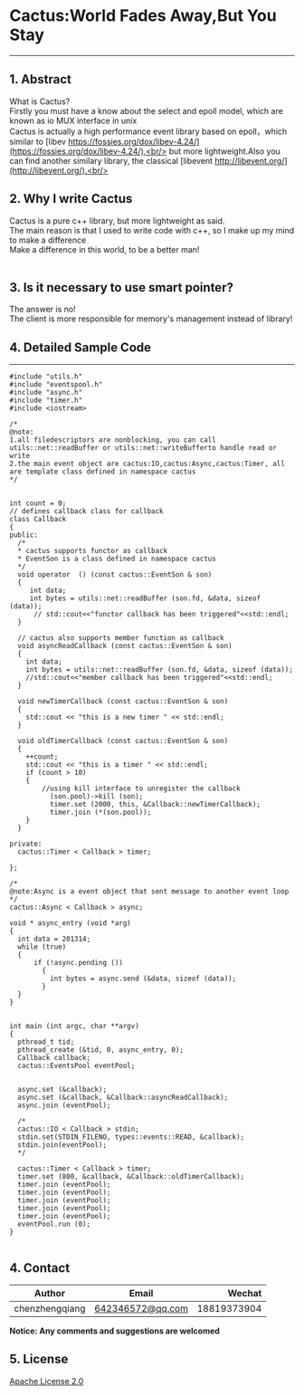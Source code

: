 # Cactus:World Fades Away,But You Stay
---
## 1. Abstract
What is Cactus?<br/>
Firstly you must have a know about the select and epoll model, which are known as io MUX interface in unix<br/> 
Cactus is actually a high performance event library based on epoll，which similar to [libev https://fossies.org/dox/libev-4.24/](https://fossies.org/dox/libev-4.24/),<br/>
but more lightweight.Also you can find another similary library, the classical [libevent http://libevent.org/](http://libevent.org/).<br/>

## 2. Why I write Cactus
Cactus is a pure c++ library, but more lightweight as said.<br/> 
The main reason is that I used to write code with c++, so I make up my mind to make a difference<br/>
Make a difference in this world, to be a better man!<br/> 
<br/>

## 3. Is it necessary to use smart pointer?
The answer is no!<br/>
The client is more responsible for memory's management instead of library!<br/>

## 4. Detailed Sample Code
-----------
``` 
#include "utils.h"
#include "eventspool.h"
#include "async.h"
#include "timer.h"
#include <iostream>

/*
@note:
1.all filedescriptors are nonblocking, you can call utils::net::readBuffer or utils::net::writeBufferto handle read or write
2.the main event object are cactus:IO,cactus:Async,cactus:Timer, all are template class defined in namespace cactus
*/


int count = 0;
// defines callback class for callback
class Callback
{
public:
  /* 
  * cactus supports functor as callback 
  * EventSon is a class defined in namespace cactus
  */
  void operator  () (const cactus::EventSon & son)
  {
     int data;
     int bytes = utils::net::readBuffer (son.fd, &data, sizeof (data));
      // std::cout<<"functor callback has been triggered"<<std::endl;
  }
  
  // cactus also supports member function as callback 
  void asyncReadCallback (const cactus::EventSon & son)
  {
    int data;
    int bytes = utils::net::readBuffer (son.fd, &data, sizeof (data));
    //std::cout<<"member callback has been triggered"<<std::endl;
  }

  void newTimerCallback (const cactus::EventSon & son)
  {
    std::cout << "this is a new timer " << std::endl;
  }

  void oldTimerCallback (const cactus::EventSon & son)
  {
    ++count;
    std::cout << "this is a timer " << std::endl;
    if (count > 10)
    {
        //using kill interface to unregister the callback
	      (son.pool)->kill (son);
	      timer.set (2000, this, &Callback::newTimerCallback);
	      timer.join (*(son.pool));
    }
  }

private:
  cactus::Timer < Callback > timer;

};

/*
@note:Async is a event object that sent message to another event loop
*/
cactus::Async < Callback > async;

void * async_entry (void *arg)
{
  int data = 201314;
  while (true)
  {
      if (!async.pending ())
	    {
	      int bytes = async.send (&data, sizeof (data));
	    }
  }
}


int main (int argc, char **argv)
{
  pthread_t tid;
  pthread_create (&tid, 0, async_entry, 0);
  Callback callback;
  cactus::EventsPool eventPool;
  
  
  async.set (&callback);
  async.set (&callback, &Callback::asyncReadCallback);
  async.join (eventPool);
  
  /*
  cactus::IO < Callback > stdin;
  stdin.set(STDIN_FILENO, types::events::READ, &callback);
  stdin.join(eventPool);
  */
  
  cactus::Timer < Callback > timer;
  timer.set (800, &callback, &Callback::oldTimerCallback);
  timer.join (eventPool);
  timer.join (eventPool);
  timer.join (eventPool);
  timer.join (eventPool);
  timer.join (eventPool);
  eventPool.run (0);
}
  
```

## 4. Contact

|Author          | Email            | Wechat      |
| ---------------|:----------------:| -----------:|
| chenzhengqiang | 642346572@qq.com | 18819373904 |

**Notice:  Any comments and suggestions are welcomed**

## 5. License
[Apache License 2.0](./LICENSE)
